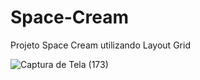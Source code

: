 # Space-Cream
Projeto Space Cream utilizando Layout Grid

![Captura de Tela (173)](https://user-images.githubusercontent.com/108637829/232650811-2a965924-e63d-4834-b391-45a18b7b9c4c.png)
